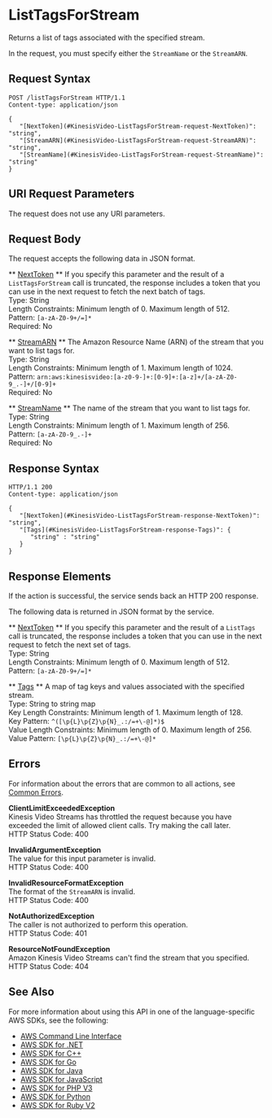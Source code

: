 # ListTagsForStream<a name="API_ListTagsForStream"></a>

Returns a list of tags associated with the specified stream\.

In the request, you must specify either the `StreamName` or the `StreamARN`\. 

## Request Syntax<a name="API_ListTagsForStream_RequestSyntax"></a>

```
POST /listTagsForStream HTTP/1.1
Content-type: application/json

{
   "[NextToken](#KinesisVideo-ListTagsForStream-request-NextToken)": "string",
   "[StreamARN](#KinesisVideo-ListTagsForStream-request-StreamARN)": "string",
   "[StreamName](#KinesisVideo-ListTagsForStream-request-StreamName)": "string"
}
```

## URI Request Parameters<a name="API_ListTagsForStream_RequestParameters"></a>

The request does not use any URI parameters\.

## Request Body<a name="API_ListTagsForStream_RequestBody"></a>

The request accepts the following data in JSON format\.

 ** [NextToken](#API_ListTagsForStream_RequestSyntax) **   <a name="KinesisVideo-ListTagsForStream-request-NextToken"></a>
If you specify this parameter and the result of a `ListTagsForStream` call is truncated, the response includes a token that you can use in the next request to fetch the next batch of tags\.  
Type: String  
Length Constraints: Minimum length of 0\. Maximum length of 512\.  
Pattern: `[a-zA-Z0-9+/=]*`   
Required: No

 ** [StreamARN](#API_ListTagsForStream_RequestSyntax) **   <a name="KinesisVideo-ListTagsForStream-request-StreamARN"></a>
The Amazon Resource Name \(ARN\) of the stream that you want to list tags for\.  
Type: String  
Length Constraints: Minimum length of 1\. Maximum length of 1024\.  
Pattern: `arn:aws:kinesisvideo:[a-z0-9-]+:[0-9]+:[a-z]+/[a-zA-Z0-9_.-]+/[0-9]+`   
Required: No

 ** [StreamName](#API_ListTagsForStream_RequestSyntax) **   <a name="KinesisVideo-ListTagsForStream-request-StreamName"></a>
The name of the stream that you want to list tags for\.  
Type: String  
Length Constraints: Minimum length of 1\. Maximum length of 256\.  
Pattern: `[a-zA-Z0-9_.-]+`   
Required: No

## Response Syntax<a name="API_ListTagsForStream_ResponseSyntax"></a>

```
HTTP/1.1 200
Content-type: application/json

{
   "[NextToken](#KinesisVideo-ListTagsForStream-response-NextToken)": "string",
   "[Tags](#KinesisVideo-ListTagsForStream-response-Tags)": { 
      "string" : "string" 
   }
}
```

## Response Elements<a name="API_ListTagsForStream_ResponseElements"></a>

If the action is successful, the service sends back an HTTP 200 response\.

The following data is returned in JSON format by the service\.

 ** [NextToken](#API_ListTagsForStream_ResponseSyntax) **   <a name="KinesisVideo-ListTagsForStream-response-NextToken"></a>
If you specify this parameter and the result of a `ListTags` call is truncated, the response includes a token that you can use in the next request to fetch the next set of tags\.  
Type: String  
Length Constraints: Minimum length of 0\. Maximum length of 512\.  
Pattern: `[a-zA-Z0-9+/=]*` 

 ** [Tags](#API_ListTagsForStream_ResponseSyntax) **   <a name="KinesisVideo-ListTagsForStream-response-Tags"></a>
A map of tag keys and values associated with the specified stream\.  
Type: String to string map  
Key Length Constraints: Minimum length of 1\. Maximum length of 128\.  
Key Pattern: `^([\p{L}\p{Z}\p{N}_.:/=+\-@]*)$`   
Value Length Constraints: Minimum length of 0\. Maximum length of 256\.  
Value Pattern: `[\p{L}\p{Z}\p{N}_.:/=+\-@]*` 

## Errors<a name="API_ListTagsForStream_Errors"></a>

For information about the errors that are common to all actions, see [Common Errors](CommonErrors.md)\.

 **ClientLimitExceededException**   
Kinesis Video Streams has throttled the request because you have exceeded the limit of allowed client calls\. Try making the call later\.  
HTTP Status Code: 400

 **InvalidArgumentException**   
The value for this input parameter is invalid\.  
HTTP Status Code: 400

 **InvalidResourceFormatException**   
The format of the `StreamARN` is invalid\.  
HTTP Status Code: 400

 **NotAuthorizedException**   
The caller is not authorized to perform this operation\.  
HTTP Status Code: 401

 **ResourceNotFoundException**   
Amazon Kinesis Video Streams can't find the stream that you specified\.  
HTTP Status Code: 404

## See Also<a name="API_ListTagsForStream_SeeAlso"></a>

For more information about using this API in one of the language\-specific AWS SDKs, see the following:
+  [AWS Command Line Interface](https://docs.aws.amazon.com/goto/aws-cli/kinesisvideo-2017-09-30/ListTagsForStream) 
+  [AWS SDK for \.NET](https://docs.aws.amazon.com/goto/DotNetSDKV3/kinesisvideo-2017-09-30/ListTagsForStream) 
+  [AWS SDK for C\+\+](https://docs.aws.amazon.com/goto/SdkForCpp/kinesisvideo-2017-09-30/ListTagsForStream) 
+  [AWS SDK for Go](https://docs.aws.amazon.com/goto/SdkForGoV1/kinesisvideo-2017-09-30/ListTagsForStream) 
+  [AWS SDK for Java](https://docs.aws.amazon.com/goto/SdkForJava/kinesisvideo-2017-09-30/ListTagsForStream) 
+  [AWS SDK for JavaScript](https://docs.aws.amazon.com/goto/AWSJavaScriptSDK/kinesisvideo-2017-09-30/ListTagsForStream) 
+  [AWS SDK for PHP V3](https://docs.aws.amazon.com/goto/SdkForPHPV3/kinesisvideo-2017-09-30/ListTagsForStream) 
+  [AWS SDK for Python](https://docs.aws.amazon.com/goto/boto3/kinesisvideo-2017-09-30/ListTagsForStream) 
+  [AWS SDK for Ruby V2](https://docs.aws.amazon.com/goto/SdkForRubyV2/kinesisvideo-2017-09-30/ListTagsForStream) 